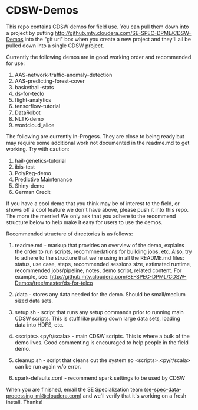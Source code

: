 # CDSW-Demos
This repo contains CDSW demos for field use. You can pull them down into a project by putting http://github.mtv.cloudera.com/SE-SPEC-DPML/CDSW-Demos into the "git url" box when you create a new project and they'll all be pulled down into a single CDSW project.

Currently the following demos are in good working order and recommended for use:

1. AAS-network-traffic-anomaly-detection
1. AAS-predicting-forest-cover
1. basketball-stats
1. ds-for-teclo
1. flight-analytics
1. tensorflow-tutorial
1. DataRobot 
1. NLTK-demo 
1. wordcloud_alice 

The following are currently In-Progess. They are close to being ready but may require some additional work not documented in the readme.md to get working. Try with caution:

1. hail-genetics-tutorial
1. ibis-test
1. PolyReg-demo 
1. Predictive Maintenance 
1. Shiny-demo
1. German Credit 

If you have a cool demo that you think may be of interest to the field, or shows off a cool feature we don't have above, please push it into this repo. The more the merrier! We only ask that you adhere to the recommend structure below to help make it easy for users to use the demos. 

Recommended structure of directories is as follows: 

1. readme.md - markup that provides an overview of the demo, explains the order to run scripts, recommnedations for building jobs, etc. Also, try to adhere to the structure that we're using in all the README.md files: status, use case, steps, recommended sessions size, estimated runtime, recommended jobs/pipeline, notes, demo script, related content. For example, see: http://github.mtv.cloudera.com/SE-SPEC-DPML/CDSW-Demos/tree/master/ds-for-telco 

1. /data - stores any data needed for the demo. Should be small/medium sized data sets. 

1. setup.sh - script that runs any setup commands prior to running main CDSW scripts. This is stuff like pulling down large data sets, loading data into HDFS, etc. 

1. \<scripts\>.\<py/r/scala\> - main CDSW scripts. This is where a bulk of the demo lives. Good commenting is encouraged to help people in the field demo. 

1. cleanup.sh - script that cleans out the system so \<scripts\>.\<py/r/scala\> can be run again w/o error. 

1. spark-defaults.conf - recommend spark settings to be used by CDSW

When you are finished, email the SE Specialization team (se-spec-data-processing-ml@cloudera.com) and we'll verify that it's working on a fresh install. Thanks!
